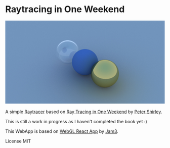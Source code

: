 # Raytracing in One Weekend

![](public/assets/images/raytracing-in-one-weekend.jpg)

A simple [Raytracer](https://ameliemaia.github.io/raytracing-in-one-weekend/) based on [Ray Tracing in One Weekend](https://raytracing.github.io/) by [Peter Shirley](https://twitter.com/Peter_shirley).

This is still a work in progress as I haven't completed the book yet :)

This WebApp is based on [WebGL React App](https://github.com/jam3/webgl-react-app) by [Jam3](https://www.jam3.com/).

License MIT
